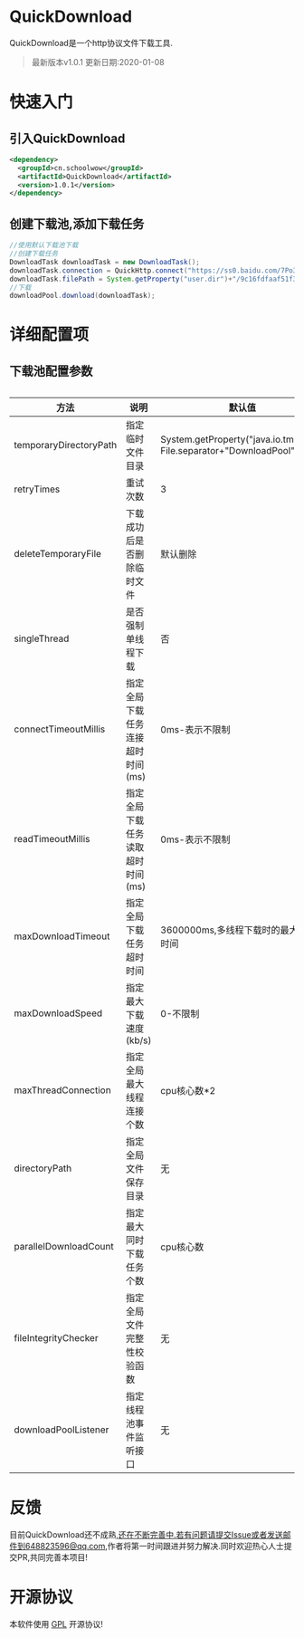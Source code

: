 # QuickDownload

QuickDownload是一个http协议文件下载工具.

> 最新版本v1.0.1 更新日期:2020-01-08

# 快速入门

## 引入QuickDownload

```xml
<dependency>
  <groupId>cn.schoolwow</groupId>
  <artifactId>QuickDownload</artifactId>
  <version>1.0.1</version>
</dependency>
```

## 创建下载池,添加下载任务

```java
//使用默认下载池下载
//创建下载任务
DownloadTask downloadTask = new DownloadTask();
downloadTask.connection = QuickHttp.connect("https://ss0.baidu.com/7Po3dSag_xI4khGko9WTAnF6hhy/zhidao/pic/item/9c16fdfaaf51f3de9ba8ee1194eef01f3a2979a8.jpg");
downloadTask.filePath = System.getProperty("user.dir")+"/9c16fdfaaf51f3de9ba8ee1194eef01f3a2979a8.jpg";
//下载
downloadPool.download(downloadTask);
```

# 详细配置项

## 下载池配置参数

```java

```
|方法|说明|默认值|
|---|---|---|
|temporaryDirectoryPath|指定临时文件目录|System.getProperty("java.io.tmpdir")+ File.separator+"DownloadPool";|
|retryTimes|重试次数|3|
|deleteTemporaryFile|下载成功后是否删除临时文件|默认删除|
|singleThread|是否强制单线程下载|否|
|connectTimeoutMillis|指定全局下载任务连接超时时间(ms)|0ms-表示不限制|
|readTimeoutMillis|指定全局下载任务读取超时时间(ms)|0ms-表示不限制|
|maxDownloadTimeout|指定全局下载任务超时时间|3600000ms,多线程下载时的最大下载时间|
|maxDownloadSpeed|指定最大下载速度(kb/s)|0-不限制|
|maxThreadConnection|指定全局最大线程连接个数|cpu核心数*2|
|directoryPath|指定全局文件保存目录|无|
|parallelDownloadCount|指定最大同时下载任务个数|cpu核心数|
|fileIntegrityChecker|指定全局文件完整性校验函数|无|
|downloadPoolListener|指定线程池事件监听接口|无|

# 反馈

目前QuickDownload还不成熟,还在不断完善中.若有问题请提交Issue或者发送邮件到648823596@qq.com,作者将第一时间跟进并努力解决.同时欢迎热心人士提交PR,共同完善本项目!

# 开源协议
本软件使用 [GPL](http://www.gnu.org/licenses/gpl-3.0.html) 开源协议!